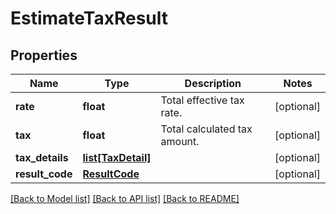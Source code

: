 # EstimateTaxResult

## Properties
Name | Type | Description | Notes
------------ | ------------- | ------------- | -------------
**rate** | **float** | Total effective tax rate. | [optional] 
**tax** | **float** | Total calculated tax amount. | [optional] 
**tax_details** | [**list[TaxDetail]**](TaxDetail.md) |  | [optional] 
**result_code** | [**ResultCode**](ResultCode.md) |  | [optional] 

[[Back to Model list]](../README.md#documentation-for-models) [[Back to API list]](../README.md#documentation-for-api-endpoints) [[Back to README]](../README.md)


